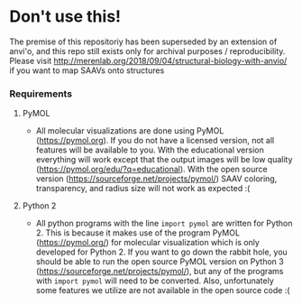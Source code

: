 # Don't use this!

The premise of this repositoriy has been superseded by an extension of anvi'o, and this repo still exists only for archival purposes / reproducibility. Please visit http://merenlab.org/2018/09/04/structural-biology-with-anvio/ if you want to map SAAVs onto structures

### Requirements

1. PyMOL
	* All molecular visualizations are done using PyMOL (https://pymol.org). If you do not have a licensed version, not all features will be available to you. With the educational version everything will work except that the output images will be low quality (https://pymol.org/edu/?q=educational). With the open source version (https://sourceforge.net/projects/pymol/) SAAV coloring, transparency, and radius size will not work as expected :(


2. Python 2
	* All python programs with the line `import pymol` are written for Python 2. This is because it makes use of the program PyMOL (https://pymol.org/) for molecular visualization which is only developed for Python 2. If you want to go down the rabbit hole, you should be able to run the open source PyMOL version on Python 3 (https://sourceforge.net/projects/pymol/), but any of the programs with `import pymol` will need to be converted. Also, unfortunately some features we utilize are not available in the open source code :(

